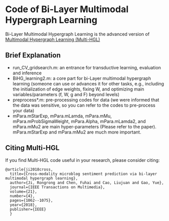 # Code of Bi-Layer Multimodal Hypergraph Learning
Bi-Layer Multimodal Hypergraph Learning is the advanced version of [Multimodal Hypergraph Learning (Multi-HGL)](https://github.com/cfh3c/Multi-HGL)

## Brief Explanation
* run_CV_gridsearch.m: an entrance for transductive learning, evaluation and inference
* BiHG_learning2.m: a core part for bi-Layer multimodal hypergraph learning (someone can use or advances it for other tasks, e.g., including the initialization of edge weights, fixing W, and optimizing main variables/parameters (f, W, g and F) beyond levels)
* preprocess*.m: pre-processing codes for data (we were informed that the data was sensitive, so you can refer to the codes to pre-process your data)
* mPara.mStarExp, mPara.mLamda, mPara.mMu, mPara.mProbSigmaWeight, mPara.Alpha, mPara.mLamda2, and mPara.mMu2 are main hyper-parameters (Please refer to the paper). mPara.mStarExp and mPara.mMu2 are much more important.

## Citing Multi-HGL

If you find Multi-HGL code useful in your research, please consider citing:

    @article{ji2018cross,
      title={Cross-modality microblog sentiment prediction via bi-layer multimodal hypergraph learning},
      author={Ji, Rongrong and Chen, Fuhai and Cao, Liujuan and Gao, Yue},
      journal={IEEE Transactions on Multimedia},
      volume={21},
      number={4},
      pages={1062--1075},
      year={2018},
      publisher={IEEE}
      }
